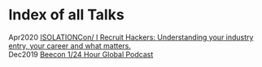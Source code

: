 # Index of all Talks

Apr2020 [ISOLATIONCon/ I Recruit Hackers: Understanding your industry entry, your career and what matters.](https://github.com/AngusRed/Talks/tree/master/TMHC%20ISOLATIONCon)     
Dec2019  [Beecon 1/24 Hour Global Podcast](https://github.com/AngusRed/Talks/tree/master/BeerCon%201%202019) 
